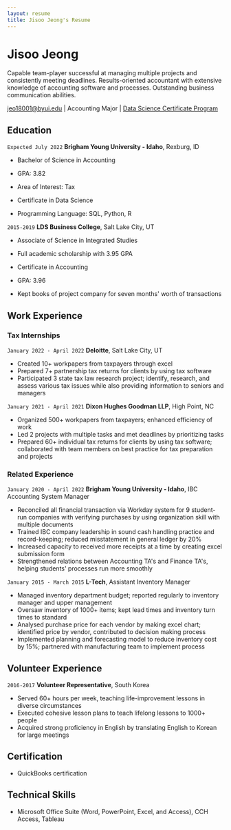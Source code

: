 ```yaml
---
layout: resume
title: Jisoo Jeong's Resume
---
```

# Jisoo Jeong
Capable team-player successful at managing multiple projects and consistently meeting deadlines. Results-oriented accountant with extensive knowledge of accounting software and processes. Outstanding business communication abilities.

<div id="webaddress">
<a href="jeo18001@byui.edu">jeo18001@byui.edu</a>
| Accounting Major
| <a href="https://byuidatascience.github.io/development.html">Data Science Certificate Program</a>
</div>

<!-- https://www.monique.tech/the-art-of-markdown -->


## Education

`Expected July 2022`
__Brigham Young University - Idaho__, Rexburg, ID

- Bachelor of Science in Accounting
- GPA: 3.82
- Area of Interest: Tax

- Certificate in Data Science
- Programming Language: SQL, Python, R

`2015-2019`
__LDS Business College__, Salt Lake City, UT

- Associate of Science in Integrated Studies
- Full academic scholarship with 3.95 GPA

- Certificate in Accounting
- GPA: 3.96
- Kept books of project company for seven months' worth of transactions

## Work Experience

### Tax Internships

`January 2022 - April 2022`
__Deloitte__, Salt Lake City, UT

- Created 10+ workpapers from taxpayers through excel
- Prepared 7+ partnership tax returns for clients by using tax software
- Participated 3 state tax law research project; identify, research, and assess various tax issues while also providing information to seniors and managers

`January 2021 - April 2021`
__Dixon Hughes Goodman LLP__, High Point, NC

- Organized 500+ workpapers from taxpayers; enhanced efficiency of work
- Led 2 projects with multiple tasks and met deadlines by prioritizing tasks
- Prepared 60+ individual tax returns for clients by using tax software; collaborated with team members on best practice for tax preparation and projects

### Related Experience

`January 2020 - April 2022`
__Brigham Young University - Idaho__, IBC Accounting System Manager

- Reconciled all financial transaction via Workday system for 9 student-run companies with verifying purchases by using 
organization skill with multiple documents
- Trained IBC company leadership in sound cash handling practice and record-keeping; reduced misstatement in general ledger by 20%
- Increased capacity to received more receipts at a time by creating excel submission form
- Strengthened relations between Accounting TA's and Finance TA's, helping students' processes run more smoothly

`January 2015 - March 2015`
__L-Tech__, Assistant Inventory Manager

- Managed inventory department budget; reported regularly to inventory manager and upper management
- Oversaw inventory of 1000+ items; kept lead times and inventory turn times to standard
- Analysed purchase price for each vendor by making excel chart; identified price by vendor, contributed to decision making process
- Implemented planning and forecasting model to reduce inventory cost by 15%; partnered with manufacturing team to implement 
process

## Volunteer Experience

`2016-2017`
__Volunteer Representative__, South Korea

- Served 60+ hours per week, teaching life-improvement lessons in diverse circumstances
- Executed cohesive lesson plans to teach lifelong lessons to 1000+ people
- Acquired strong proficiency in English by translating English to Korean for large meetings

## Certification

- QuickBooks certification

## Technical Skills

- Microsoft Office Suite (Word, PowerPoint, Excel, and Access), CCH Access, Tableau


<!-- ### Footer

Last updated: May 2013 -->



